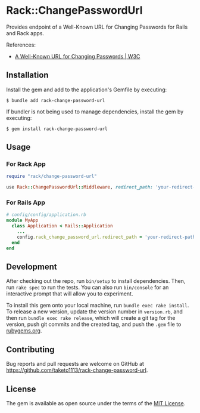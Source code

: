 # Rack::ChangePasswordUrl

Provides endpoint of a Well-Known URL for Changing Passwords for Rails and Rack apps.

References:
* [A Well-Known URL for Changing Passwords | W3C](https://www.w3.org/TR/change-password-url/)

## Installation

Install the gem and add to the application's Gemfile by executing:

    $ bundle add rack-change-password-url

If bundler is not being used to manage dependencies, install the gem by executing:

    $ gem install rack-change-password-url

## Usage
### For Rack App

```ruby
require "rack/change-password-url"

use Rack::ChangePasswordUrl::Middleware, redirect_path: 'your-redirect-path'
```

### For Rails App

```ruby
# config/config/application.rb
module MyApp
  class Application < Rails::Application
    ...
    config.rack_change_password_url.redirect_path = 'your-redirect-path'
  end
end
```

## Development

After checking out the repo, run `bin/setup` to install dependencies. Then, run `rake spec` to run the tests. You can also run `bin/console` for an interactive prompt that will allow you to experiment.

To install this gem onto your local machine, run `bundle exec rake install`. To release a new version, update the version number in `version.rb`, and then run `bundle exec rake release`, which will create a git tag for the version, push git commits and the created tag, and push the `.gem` file to [rubygems.org](https://rubygems.org).

## Contributing

Bug reports and pull requests are welcome on GitHub at https://github.com/taketo1113/rack-change-password-url.

## License

The gem is available as open source under the terms of the [MIT License](https://opensource.org/licenses/MIT).
